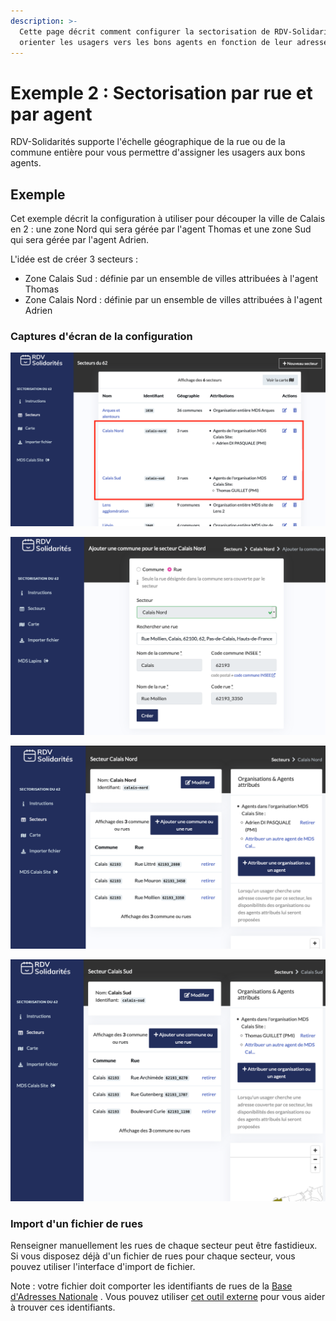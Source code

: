 ```yaml
---
description: >-
  Cette page décrit comment configurer la sectorisation de RDV-Solidarités pour
  orienter les usagers vers les bons agents en fonction de leur adresse précise
---
```


# Exemple 2 : Sectorisation par rue et par agent

RDV-Solidarités supporte l'échelle géographique de la rue ou de la commune entière pour vous permettre d'assigner les usagers aux bons agents.

## Exemple

Cet exemple décrit la configuration à utiliser pour découper la ville de Calais en 2 : une zone Nord qui sera gérée par l'agent Thomas et une zone Sud qui sera gérée par l'agent Adrien. 

L'idée est de créer 3 secteurs : 

* Zone Calais Sud : définie par un ensemble de villes attribuées à l'agent Thomas
* Zone Calais Nord : définie par un ensemble de villes attribuées à l'agent Adrien

### Captures d'écran de la configuration

![](../.gitbook/assets/secteurs%20%281%29.png)

![Formulaire pour ajouter une rue dans la zone Calais Nord](../.gitbook/assets/zone-form.png)

![Secteur Calais Nord : une liste de rues \(incompl&#xE8;te\) et un seul agent assign&#xE9;](../.gitbook/assets/calais-nord.png)

![Secteur Calais Sud : une autre liste de rues \(incompl&#xE8;te\) et un seul agent assign&#xE9;](../.gitbook/assets/calais-sud.png)

### Import d'un fichier de rues

Renseigner manuellement les rues de chaque secteur peut être fastidieux. Si vous disposez déjà d'un fichier de rues pour chaque secteur, vous pouvez utiliser l'interface d'import de fichier. 

Note : votre fichier doit comporter les identifiants de rues de la [Base d'Adresses Nationale](https://adresse.data.gouv.fr/) . Vous pouvez utiliser [cet outil externe](https://codepen.io/adipasquale/full/GRjXvQK) pour vous aider à trouver ces identifiants.

